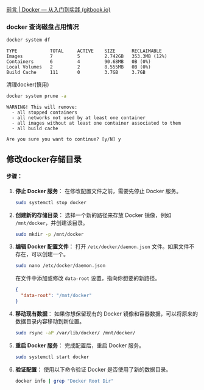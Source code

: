 [前言 | Docker — 从入门到实践 (gitbook.io)](https://yeasy.gitbook.io/docker_practice)

### docker 查询磁盘占用情况

```sh
docker system df
```

```
TYPE            TOTAL     ACTIVE    SIZE      RECLAIMABLE
Images          7         5         2.742GB   353.3MB (12%)
Containers      6         4         90.68MB   0B (0%)
Local Volumes   2         2         8.555MB   0B (0%)
Build Cache     111       0         3.7GB     3.7GB
```



清理docker(慎用)

```sh
docker system prune -a
```

```
WARNING! This will remove:
  - all stopped containers
  - all networks not used by at least one container
  - all images without at least one container associated to them
  - all build cache

Are you sure you want to continue? [y/N] y
```

## 修改docker存储目录

#### 步骤：

1. **停止 Docker 服务**： 在修改配置文件之前，需要先停止 Docker 服务。

   ```sh
   sudo systemctl stop docker
   ```

2. **创建新的存储目录**： 选择一个新的路径来存放 Docker 镜像，例如 `/mnt/docker`，并创建该目录。

   ```sh
   sudo mkdir -p /mnt/docker
   ```

3. **编辑 Docker 配置文件**： 打开 `/etc/docker/daemon.json` 文件。如果文件不存在，可以创建一个。

   ```sh
   sudo nano /etc/docker/daemon.json
   ```

   在文件中添加或修改 `data-root` 设置，指向你想要的新路径。

   ```json
   {
     "data-root": "/mnt/docker"
   }
   ```

4. **移动现有数据**： 如果你想保留现有的 Docker 镜像和容器数据，可以将原来的数据目录内容移动到新位置。

   ```sh
   sudo rsync -aP /var/lib/docker/ /mnt/docker/
   ```

5. **重启 Docker 服务**： 完成配置后，重启 Docker 服务。

   ```sh
   sudo systemctl start docker
   ```

6. **验证配置**： 使用以下命令验证 Docker 是否使用了新的数据目录。

   ```sh
   docker info | grep "Docker Root Dir"
   ```